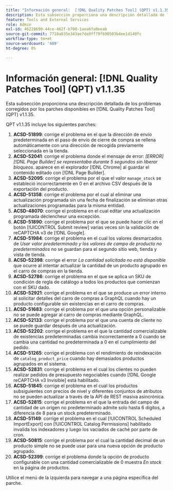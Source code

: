 ```yaml
---
title: "Información general:  [!DNL Quality Patches Tool] (QPT) v1.1.35"
description: Esta subsección proporciona una descripción detallada de los problemas corregidos por los parches disponibles en  [!DNL Quality Patches Tool] (QPT) v1.1.35.
feature: Tools and External Services
role: Admin
exl-id: 46228690-44ce-462f-b700-1aea6fa0eeab
source-git-commit: 7718a835e343ae7da9ff79f690503b4ee1d140fc
workflow-type: tm+mt
source-wordcount: '489'
ht-degree: 0%

---
```


# Información general: [!DNL Quality Patches Tool] (QPT) v1.1.35

Esta subsección proporciona una descripción detallada de los problemas corregidos por los parches disponibles en [!DNL Quality Patches Tool] (QPT) v1.1.35.

QPT v1.1.35 incluye los siguientes parches:

1. **ACSD-51899**: corrige el problema en el que la dirección de envío predeterminada en el paso de envío de cierre de compra se rellena automáticamente con una dirección de recogida previamente seleccionada en la tienda.
1. **ACSD-52041**: corrige el problema donde el mensaje de error: *[ERROR] [!DNL Page Builder] se representaba durante 5 segundos sin liberar bloqueos*. aparece en el explorador [!DNL Chrome] al guardar el contenido editado con [!DNL Page Builder].
1. **ACSD-52095**: corrige el problema por el que el valor `manage_stock` se estableció incorrectamente en 0 en el archivo CSV después de la exportación del producto.
1. **ACSD-51358**: corrige el problema por el cual al eliminar una actualización programada sin una fecha de finalización se eliminan otras actualizaciones programadas para la misma entidad.
1. **ACSD-48070**: corrige el problema en el cual editar una actualización programada déclencheur una excepción.
1. **ACSD-51890**: corrige el problema por el que se puede hacer clic en el botón [!UICONTROL Submit review] varias veces sin la validación de reCAPTCHA v3 de [!DNL Google].
1. **ACSD-51984**: corrige el problema en el cual los valores desmarcados de *Usar valor predeterminado y los valores de campo de producto no predeterminados* no se guardan para el segundo sitio web, tienda y vista de tienda.
1. **ACSD-52398**: corrige el error *La cantidad solicitada no está disponible* que ocurre al intentar actualizar la cantidad de un producto agrupado en el carro de compras en la tienda.
1. **ACSD-52786**: corrige el problema en el que se aplica un SKU de condición de regla de catálogo a todos los productos que comienzan con el SKU dado.
1. **ACSD-52921**: corrige el problema en el que se produce un error interno al solicitar detalles del carro de compras a GraphQL cuando hay un producto configurable sin existencias en el carro de compras.
1. **ACSD-51683**: corrige el problema por el que una opción personalizable no se puede agregar al carro de compras mediante GraphQL.
1. **ACSD-52133**: corrige el problema por el que una cuenta de cliente no se puede guardar después de una actualización.
1. **ACSD-52202**: corrige el problema en el que la cantidad comercializable de existencias predeterminadas cambia incorrectamente a 0 cuando se cambia una cantidad no predeterminada a 0 en el cumplimiento del pedido.
1. **ACSD-51265**: corrige el problema con el rendimiento de reindexación de `catalog_product_price` cuando hay demasiados productos agrupados en el sistema.
1. **ACSD-52831**: corrige el problema en el cual los clientes no pueden realizar pedidos de presupuesto negociables cuando [!DNL Google reCAPTCHA v3 Invisible] está habilitado.
1. **ACSD-51845**: corrige el problema en el cual los productos subsiguientes con precios de nivel y diferentes conjuntos de atributos no se pueden actualizar a través de la API de REST masiva asincrónica.
1. **ACSD-52815**: corrige el problema en el que la entrada del campo de cantidad de un origen no predeterminado admite solo hasta 6 dígitos, a diferencia de 8 para un stock predeterminado.
1. **ACSD-51149**: corrige el problema en el cual [!UICONTROL Scheduled ImportExport] con [!UICONTROL Catalog Permissions] habilitado invalida los indexadores y luego los vaciados de caché por parte de cron.
1. **ACSD-50815**: corrige el problema por el cual la cantidad decimal de un producto simple no se puede usar para una nueva opción de producto agrupado.
1. **ACSD-52399**: corrige el problema donde la opción de producto configurable con una cantidad comercializable de 0 muestra *En stock* en la página de productos.

Utilice el menú de la izquierda para navegar a una página específica del parche.
